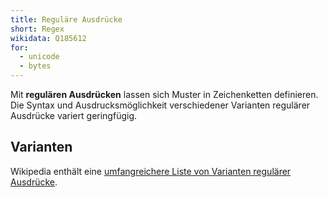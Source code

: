 ```yaml
---
title: Reguläre Ausdrücke
short: Regex
wikidata: Q185612 
for:
  - unicode
  - bytes 
---
```


Mit **regulären Ausdrücken** lassen sich Muster in Zeichenketten definieren.
Die Syntax und Ausdrucksmöglichkeit verschiedener Varianten regulärer Ausdrücke
variert geringfügig.

## Varianten

Wikipedia enthält eine [umfangreichere Liste von Varianten regulärer Ausdrücke](https://en.wikipedia.org/wiki/Comparison_of_regular_expression_engines).

<list-formats profiles="schema/regex"/>

<!--

## Metaschemas

Die Syntax-Varianten regulärer Ausdrücke lassen sich in der Regel nicht durch reguläre Ausdrücke beschreiben, sondern nur durch kontextfreie Grammatiken (z.B. BNF).

-->
